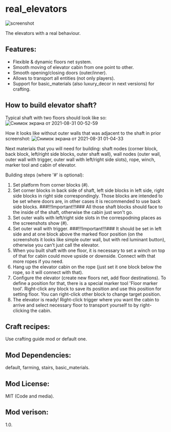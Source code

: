 # real_elevators
![screenshot](https://user-images.githubusercontent.com/25750346/131409658-5a4be9cc-19b2-4b76-8922-a67887f8b64f.png)

The elevators with a real behaviour.

## Features:
* Flexible & dynamic floors net system.
* Smooth moving of elevator cabin from one point to other.
* Smooth opening/closing doors (outer/inner).
* Allows to transport all entities (not only players).
* Support for basic_materials (also luxury_decor in next versions) for crafting.

## How to build elevator shaft?
Typical shaft with two floors should look like so:
![Снимок экрана от 2021-08-31 00-52-59](https://user-images.githubusercontent.com/25750346/131410738-26f38b49-5479-473b-b6f2-baa4c6635947.png)

How it looks like without outer walls that was adjacent to the shaft in prior screenshot:
![Снимок экрана от 2021-08-31 01-04-33](https://user-images.githubusercontent.com/25750346/131412011-53910198-1e3f-402d-97a3-2c8152336fde.png)


Next materials that you will need for building: shaft nodes (corner block, back block, left/right side blocks, outer shaft wall), wall nodes (outer wall, outer wall with trigger, outer wall with left/right side slots), rope, winch, marker tool and cabin of elevator. 

Building steps (where '#' is optional):

1. Set platform from corner blocks (#).
2. Set corner blocks in back side of shaft, left side blocks in left side, right side blocks in right side correspondingly. Those blocks are intended to be set where doors are, in other cases it is recommended to use back side blocks.
###!!!Important!!!### All those shaft blocks should face to the inside of the shaft, otherwise the cabin just won't go.
3. Set outer walls with left/right side slots in the correspodning places as the screenshots show (#).
4. Set outer wall with trigger.
###!!!Important!!!### It should be set in left side and at one block above the marked floor position (on the screenshots it looks like simple outer wall, but with red luminant button), otherwise you can't just call the elevator.
5. When you built shaft with one floor, it is necessary to set a winch on top of that for cabin could move upside or downside. Connect with that more ropes if you need.
6. Hang up the elevator cabin on the rope (just set it one block below the rope, so it will connect with that).
7. Configure the elevator (create new floors net, add floor destinations). To define a position for that, there is a special marker tool 'Floor marker tool'. Right-click any block to save its position and use this position for setting floor. You can right-click other block to change target position.
8. The elevator is ready! Right-click trigger where you want the cabin to arrive and select necessary floor to transport yourself to by right-clicking the cabin.

## Craft recipes:
Use crafting guide mod or default one.

## Mod Dependencies:
default, farming, stairs, basic_materials.

## Mod License:
MIT (Code and media).

## Mod verison:
1.0.
